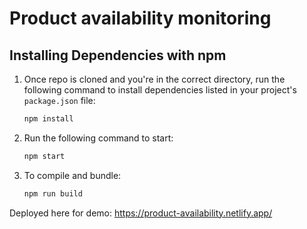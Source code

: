 # Product availability monitoring

## Installing Dependencies with npm

1. Once repo is cloned and you're in the correct directory, run the following command to install dependencies listed in your project's `package.json` file:

   ```bash
   npm install
   ```

2. Run the following command to start:

   ```bash
   npm start
   ```

3. To compile and bundle:

   ```bash
   npm run build
   ```

Deployed here for demo: https://product-availability.netlify.app/

